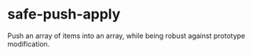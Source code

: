 # safe-push-apply
Push an array of items into an array, while being robust against prototype modification.
